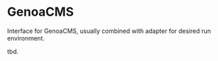# GenoaCMS

Interface for GenoaCMS, usually combined with adapter for desired run environment.

tbd.

